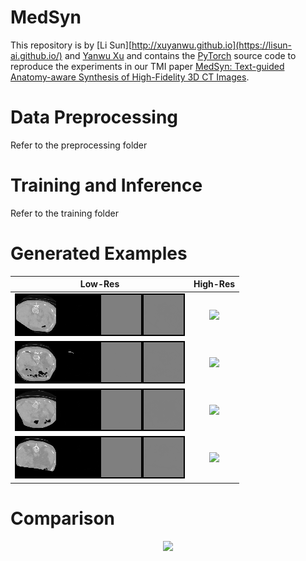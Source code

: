 # MedSyn
This repository is by [Li Sun][http://xuyanwu.github.io](https://lisun-ai.github.io/) and [Yanwu Xu](http://xuyanwu.github.io)
and contains the [PyTorch](https://pytorch.org) source code to
reproduce the experiments in our TMI paper [MedSyn: Text-guided Anatomy-aware Synthesis of High-Fidelity 3D CT Images](https://arxiv.org/abs/2310.03559).

# Data Preprocessing

Refer to the preprocessing folder

# Training and Inference

Refer to the training folder

# Generated Examples


| Low-Res|  High-Res
:-------------------------:|:-------------------------:
![](figure/low_res/40004330_Reg.gif)  |  ![](figure/high_res/40004330_Reg.gif)
![](figure/low_res/40013558_Reg.gif)  |  ![](figure/high_res/40013558_Reg.gif)
![](figure/low_res/40017881_Reg.gif)  |  ![](figure/high_res/40017881_Reg.gif)
![](figure/low_res/40019171_Reg.gif)  |  ![](figure/high_res/40019171_Reg.gif)

# Comparison

<p align="center">
  <img width="75%" height="%75" src="https://github.com/batmanlab/twin_ac/blob/master/figure/overlap_MNIST.png">
</p>
